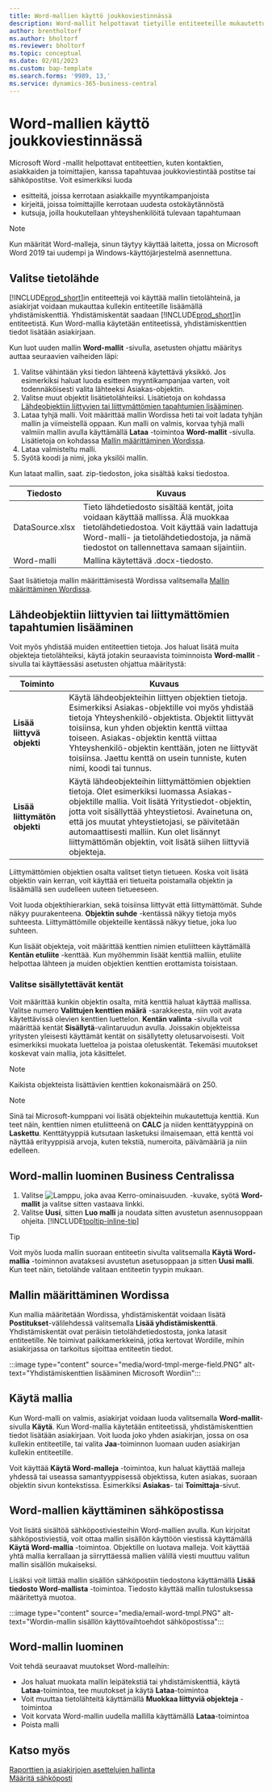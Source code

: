 ```yaml
---
title: Word-mallien käyttö joukkoviestinnässä
description: Word-mallit helpottavat tietyille entiteeteille mukautettujen asiakirjojen joukkoluontia.
author: brentholtorf
ms.author: bholtorf
ms.reviewer: bholtorf
ms.topic: conceptual
ms.date: 02/01/2023
ms.custom: bap-template
ms.search.forms: '9989, 13,'
ms.service: dynamics-365-business-central
---
```


# <a name="use-word-templates-for-bulk-communication"></a>Word-mallien käyttö joukkoviestinnässä

Microsoft Word -mallit helpottavat entiteettien, kuten kontaktien, asiakkaiden ja toimittajien, kanssa tapahtuvaa joukkoviestintää postitse tai sähköpostitse. Voit esimerkiksi luoda

* esitteitä, joissa kerrotaan asiakkaille myyntikampanjoista
* kirjeitä, joissa toimittajille kerrotaan uudesta ostokäytännöstä
* kutsuja, joilla houkutellaan yhteyshenkilöitä tulevaan tapahtumaan

> [!NOTE]
> Kun määrität Word-malleja, sinun täytyy käyttää laitetta, jossa on Microsoft Word 2019 tai uudempi ja Windows-käyttöjärjestelmä asennettuna.

## <a name="set-up-the-source-of-data"></a>Valitse tietolähde

[!INCLUDE[prod_short](includes/prod_short.md)]in entiteettejä voi käyttää mallin tietolähteinä, ja asiakirjat voidaan mukauttaa kullekin entiteetille lisäämällä yhdistämiskenttiä. Yhdistämiskentät saadaan [!INCLUDE[prod_short](includes/prod_short.md)]in entiteetistä. Kun Word-mallia käytetään entiteetissä, yhdistämiskenttien tiedot lisätään asiakirjaan.

Kun luot uuden mallin **Word-mallit** -sivulla, asetusten ohjattu määritys auttaa seuraavien vaiheiden läpi:

1. Valitse vähintään yksi tiedon lähteenä käytettävä yksikkö. Jos esimerkiksi haluat luoda esitteen myyntikampanjaa varten, voit todennäköisesti valita lähteeksi Asiakas-objektin.
2. Valitse muut objektit lisätietolähteiksi. Lisätietoja on kohdassa [Lähdeobjektiin liittyvien tai liittymättömien tapahtumien lisääminen](#add-entries-that-are-related-or-unrelated-to-the-source-entity).
3. Lataa tyhjä malli. Voit määrittää mallin Wordissa heti tai voit ladata tyhjän mallin ja viimeistellä oppaan. Kun malli on valmis, korvaa tyhjä malli valmiin mallin avulla käyttämällä **Lataa** -toimintoa **Word-mallit** -sivulla. Lisätietoja on kohdassa [Mallin määrittäminen Wordissa](#set-up-the-template-in-word).
4. Lataa valmisteltu malli.
5. Syötä koodi ja nimi, joka yksilöi mallin.

Kun lataat mallin, saat. zip-tiedoston, joka sisältää kaksi tiedostoa.

|Tiedosto  |Kuvaus  |
|---------|---------|
|DataSource.xlsx     | Tieto lähdetiedosto sisältää kentät, joita voidaan käyttää mallissa. Älä muokkaa tietolähdetiedostoa. Voit käyttää vain ladattuja Word-malli- ja tietolähdetiedostoja, ja nämä tiedostot on tallennettava samaan sijaintiin.     |
|Word-malli     | Mallina käytettävä .docx-tiedosto.        |

Saat lisätietoja mallin määrittämisestä Wordissa valitsemalla [Mallin määrittäminen Wordissa](#set-up-the-template-in-word).

## <a name="add-entries-that-are-related-or-unrelated-to-the-source-entity"></a>Lähdeobjektiin liittyvien tai liittymättömien tapahtumien lisääminen

Voit myös yhdistää muiden entiteettien tietoja. Jos haluat lisätä muita objekteja tietolähteiksi, käytä jotakin seuraavista toiminnoista **Word-mallit** -sivulla tai käyttäessäsi asetusten ohjattua määritystä:

|Toiminto  |Kuvaus  |
|---------|---------|
|**Lisää liittyvä objekti**  | Käytä lähdeobjekteihin liittyen objektien tietoja. Esimerkiksi Asiakas-objektille voi myös yhdistää tietoja Yhteyshenkilö-objektista. Objektit liittyvät toisiinsa, kun yhden objektin kenttä viittaa toiseen. Asiakas-objektin kenttä viittaa Yhteyshenkilö-objektin kenttään, joten ne liittyvät toisiinsa. Jaettu kenttä on usein tunniste, kuten nimi, koodi tai tunnus.        |
|**Lisää liittymätön objekti**| Käytä lähdeobjekteihin liittymättömien objektien tietoja. Olet esimerkiksi luomassa Asiakas-objektille mallia. Voit lisätä Yritystiedot-objektin, jotta voit sisällyttää yhteystietosi. Avainetuna on, että jos muutat yhteystietojasi, se päivitetään automaattisesti malliin. Kun olet lisännyt liittymättömän objektin, voit lisätä siihen liittyviä objekteja.         |

Liittymättömien objektien osalta valitset tietyn tietueen. Koska voit lisätä objektin vain kerran, voit käyttää eri tietueita poistamalla objektin ja lisäämällä sen uudelleen uuteen tietueeseen.

Voit luoda objektihierarkian, sekä toisiinsa liittyvät että liittymättömät. Suhde näkyy puurakenteena. **Objektin suhde** -kentässä näkyy tietoja myös suhteesta. Liittymättömille objekteille kentässä näkyy tietue, joka luo suhteen.

Kun lisäät objekteja, voit määrittää kenttien nimien etuliitteen käyttämällä **Kentän etuliite** -kenttää. Kun myöhemmin lisäät kenttiä malliin, etuliite helpottaa lähteen ja muiden objektien kenttien erottamista toisistaan.

### <a name="select-the-fields-to-include"></a>Valitse sisällytettävät kentät

Voit määrittää kunkin objektin osalta, mitä kenttiä haluat käyttää mallissa. Valitse numero **Valittujen kenttien määrä** -sarakkeesta, niin voit avata käytettävissä olevien kenttien luettelon. **Kentän valinta** -sivulla voit määrittää kentät **Sisällytä**-valintaruudun avulla. Joissakin objekteissa yritysten yleisesti käyttämät kentät on sisällytetty oletusarvoisesti. Voit esimerkiksi muokata luetteloa ja poistaa oletuskentät. Tekemäsi muutokset koskevat vain mallia, jota käsittelet.

> [!NOTE]
> Kaikista objekteista lisättävien kenttien kokonaismäärä on 250.

> [!NOTE]
> Sinä tai Microsoft-kumppani voi lisätä objekteihin mukautettuja kenttiä. Kun teet näin, kenttien nimen etuliitteenä on **CALC** ja niiden kenttätyyppinä on **Laskettu**. Kenttätyyppiä kutsutaan lasketuksi ilmaisemaan, että kenttä voi näyttää erityyppisiä arvoja, kuten tekstiä, numeroita, päivämääriä ja niin edelleen.

## <a name="to-create-a-word-template-in-business-central"></a>Word-mallin luominen Business Centralissa

1. Valitse ![Lamppu, joka avaa Kerro-ominaisuuden.](media/ui-search/search_small.png "Kerro, mitä haluat tehdä") -kuvake, syötä **Word-mallit** ja valitse sitten vastaava linkki.
2. Valitse **Uusi**, sitten **Luo malli** ja noudata sitten avustetun asennusoppaan ohjeita. [!INCLUDE[tooltip-inline-tip](includes/tooltip-inline-tip_md.md)]

> [!TIP]
> Voit myös luoda mallin suoraan entiteetin sivulta valitsemalla **Käytä Word-mallia** -toiminnon avataksesi avustetun asetusoppaan ja sitten **Uusi malli**. Kun teet näin, tietolähde valitaan entiteetin tyypin mukaan.

## <a name="set-up-the-template-in-word"></a>Mallin määrittäminen Wordissa

Kun mallia määritetään Wordissa, yhdistämiskentät voidaan lisätä **Postitukset**-välilehdessä valitsemalla **Lisää yhdistämiskenttä**. Yhdistämiskentät ovat peräisin tietolähdetiedostosta, jonka latasit entiteetille. Ne toimivat paikkamerkkeinä, jotka kertovat Wordille, mihin asiakirjassa on tarkoitus sijoittaa entiteetin tiedot.

:::image type="content" source="media/word-tmpl-merge-field.PNG" alt-text="Yhdistämiskenttien lisääminen Microsoft Wordiin":::

## <a name="apply-a-template"></a>Käytä mallia

Kun Word-malli on valmis, asiakirjat voidaan luoda valitsemalla **Word-mallit**-sivulla **Käytä**. Kun Word-mallia käytetään entiteetissä, yhdistämiskenttien tiedot lisätään asiakirjaan. Voit luoda joko yhden asiakirjan, jossa on osa kullekin entiteetille, tai valita **Jaa**-toiminnon luomaan uuden asiakirjan kullekin entiteetille.

Voit käyttää **Käytä Word-malleja** -toimintoa, kun haluat käyttää malleja yhdessä tai useassa samantyyppisessä objektissa, kuten asiakas, suoraan objektin sivun kontekstissa. Esimerkiksi **Asiakas**- tai **Toimittaja**-sivut.

## <a name="use-word-templates-with-email"></a>Word-mallien käyttäminen sähköpostissa

Voit lisätä sisältöä sähköpostiviesteihin Word-mallien avulla. Kun kirjoitat sähköpostiviestiä, voit ottaa mallin sisällön käyttöön viestissä käyttämällä **Käytä Word-mallia** -toimintoa. Objektille on luotava malleja. Voit käyttää yhtä mallia kerrallaan ja siirryttäessä mallien välillä viesti muuttuu valitun mallin sisällön mukaiseksi.

Lisäksi voit liittää mallin sisällön sähköpostiin tiedostona käyttämällä **Lisää tiedosto Word-mallista** -toimintoa. Tiedosto käyttää mallin tulostuksessa määritettyä muotoa.

:::image type="content" source="media/email-word-tmpl.PNG" alt-text="Wordin-mallin sisällön käyttövaihtoehdot sähköpostissa":::

## <a name="edit-a-word-template"></a>Word-mallin luominen

Voit tehdä seuraavat muutokset Word-malleihin:

* Jos haluat muokata mallin leipätekstiä tai yhdistämiskenttiä, käytä **Lataa**-toimintoa, tee muutokset ja käytä **Lataa**-toimintoa
* Voit muuttaa tietolähteitä käyttämällä **Muokkaa liittyviä objekteja** -toimintoa
* Voit korvata Word-mallin uudella mallilla käyttämällä **Lataa**-toimintoa
* Poista malli

## <a name="see-also"></a>Katso myös

[Raporttien ja asiakirjojen asettelujen hallinta](ui-manage-report-layouts.md)  
[Määritä sähköposti](admin-how-setup-email.md)  
